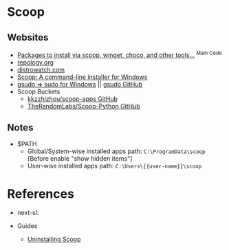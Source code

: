 # Scoop

## Websites

* [Packages to install via scoop, winget, choco, and other tools...](https://gist.github.com/mikepruett3/7ca6518051383ee14f9cf8ae63ba18a7) <sup>Main Code</sup>
* [repology.org](https://repology.org/)
* [distrowatch.com](https://distrowatch.com/)
* [Scoop: A command-line installer for Windows](https://scoop.sh/)
* [gsudo => sudo for Windows](https://gerardog.github.io/gsudo/) || [gsudo GitHub](https://github.com/gerardog/gsudo)
* Scoop Buckets
  * [kkzzhizhou/scoop-apps GitHub](https://github.com/kkzzhizhou/scoop-apps)
  * [TheRandomLabs/Scoop-Python GitHub](https://github.com/TheRandomLabs/Scoop-Python)

## Notes

* $PATH
  * Global/System-wise installed apps path: `C:\ProgramData\scoop` [Before enable "show hidden items"]
  * User-wise installed apps path: `C:\Users\{{user-name}}\scoop`

# References

* next-sl: 

* Guides
  * [Uninstalling Scoop](https://github.com/ScoopInstaller/Scoop/wiki/Uninstalling-Scoop)
